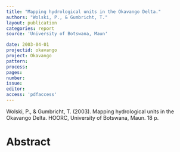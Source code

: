 ```yaml
---
title: "Mapping hydrological units in the Okavango Delta."
authors: "Wolski, P., & Gumbricht, T."
layout: publication
categories: report
source: 'University of Botswana, Maun'

date: 2003-04-01
projectid: okavango
project: Okavango
pattern:
process:
pages:
number:
issue:
editor:
access: 'pdfaccess'
---
```


Wolski, P., & Gumbricht, T. (2003). Mapping hydrological units in the Okavango Delta. HOORC, University of Botswana, Maun. 18 p.

<h1 class='foot-description'>Abstract</h1>
